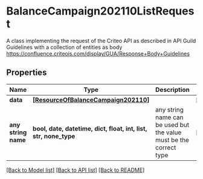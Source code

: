 # BalanceCampaign202110ListRequest

A class implementing the request of the Criteo API as described in API Guild Guidelines with a collection of entities as body  https://confluence.criteois.com/display/GUA/Response+Body+Guidelines

## Properties
Name | Type | Description | Notes
------------ | ------------- | ------------- | -------------
**data** | [**[ResourceOfBalanceCampaign202110]**](ResourceOfBalanceCampaign202110.md) |  | [optional] 
**any string name** | **bool, date, datetime, dict, float, int, list, str, none_type** | any string name can be used but the value must be the correct type | [optional]

[[Back to Model list]](../README.md#documentation-for-models) [[Back to API list]](../README.md#documentation-for-api-endpoints) [[Back to README]](../README.md)


